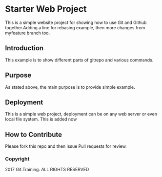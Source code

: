 # Starter  Web Project

This is a simple website project for showing how to use
Git and Github together.Adding a line for rebasing example, then more
changes from myfeature branch too.

## Introduction
This example is to show different parts of gitrepo and various
commands.

## Purpose
As stated above, the main purpose is to provide simple example.

## Deployment
This is a simple web project, deployment can be on any web server or even
local file system.
This is added now

## How to Contribute
Please fork this repo and then issue Pull requests for review.

### Copyright
2017 Git.Training. ALL RIGHTS RESERVED
